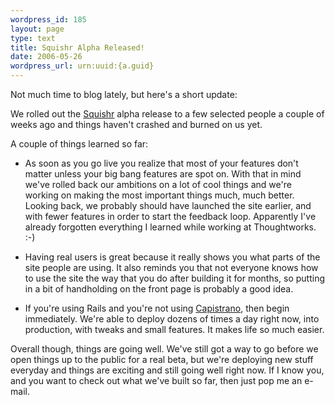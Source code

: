 ```yaml
--- 
wordpress_id: 185
layout: page
type: text
title: Squishr Alpha Released!
date: 2006-05-26  
wordpress_url: urn:uuid:{a.guid}
---
```

<p>Not much time to blog lately, but here's a short update:</p>

<p>We rolled out the <a href="http://www.squishr.com" title="Squishr">Squishr</a> alpha release to a few selected people a couple of weeks ago and things haven't crashed and burned on us yet.</p>

<p>A couple of things learned so far:</p>

<ul>
<li><p>As soon as you go live you realize that most of your features don't matter unless your big bang features are spot on.  With that in mind we've rolled back our ambitions on a lot of cool things and we're working on making the most important things much, much better.  Looking back, we probably should have launched the site earlier, and with fewer features in order to start the feedback loop.  Apparently I've already forgotten everything I learned while working at Thoughtworks.  :-)</p></li>
<li><p>Having real users is great because it really shows you what parts of the site people are using.  It also reminds you that not everyone knows how to use the site the way that you do after building it for months, so putting in a bit of handholding on the front page is probably a good idea.</p></li>
<li><p>If you're using Rails and you're not using <a href="http://manuals.rubyonrails.com/read/book/17" title="Capistrano: Automating Application Deployment">Capistrano</a>, then begin immediately.  We're able to deploy dozens of times a day right now, into production, with tweaks and small features.  It makes life so much easier.</p></li>
</ul>

<p>Overall though, things are going well.  We've still got a way to go before we open things up to the public for a real beta, but we're deploying new stuff everyday and things are exciting and still going well right now.  If I know you, and you want to check out what we've built so far, then just pop me an e-mail.</p>
